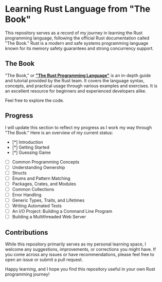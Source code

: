 # Learning Rust Language from "The Book"

This repository serves as a record of my journey in learning the Rust programming language, following the official Rust documentation called "The Book." Rust is a modern and safe systems programming language known for its memory safety guarantees and strong concurrency support.

## The Book

"The Book," or [**"The Rust Programming Language"**](https://doc.rust-lang.org/book/) is an in-depth guide and tutorial provided by the Rust team. It covers the language syntax, concepts, and practical usage through various examples and exercises. It is an excellent resource for beginners and experienced developers alike.


Feel free to explore the code.

## Progress

I will update this section to reflect my progress as I work my way through "The Book." Here is an overview of my current status:

- [*] Introduction
- [*] Getting Started
- [*] Guessing Game
- [ ] Common Programming Concepts
- [ ] Understanding Ownership
- [ ] Structs
- [ ] Enums and Pattern Matching
- [ ] Packages, Crates, and Modules
- [ ] Common Collections
- [ ] Error Handling
- [ ] Generic Types, Traits, and Lifetimes
- [ ] Writing Automated Tests
- [ ] An I/O Project: Building a Command Line Program
- [ ] Building a Multithreaded Web Server

## Contributions

While this repository primarily serves as my personal learning space, I welcome any suggestions, improvements, or corrections you might have. If you come across any issues or have recommendations, please feel free to open an issue or submit a pull request.

Happy learning, and I hope you find this repository useful in your own Rust programming journey!

